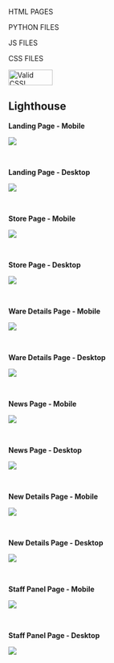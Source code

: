 HTML
PAGES

PYTHON 
FILES

JS
FILES

CSS
FILES

<p>
<a href="http://jigsaw.w3.org/css-validator/check/referer">
    <img style="border:0;width:88px;height:31px"
        src="http://jigsaw.w3.org/css-validator/images/vcss-blue"
        alt="Valid CSS!" />
    </a>
</p>


## **Lighthouse**

**Landing Page - Mobile**

![](/readme_docs/readme_imgs/landing-mobile-lh.png)

<br>

**Landing Page - Desktop**

![](/readme_docs/readme_imgs/landing-desktop-lh.png)

<br>

**Store Page - Mobile**

![](/readme_docs/readme_imgs/store-mobile-lh.png)

<br>

**Store Page - Desktop**

![](/readme_docs/readme_imgs/store-desktop-lh.png)

<br>

**Ware Details Page - Mobile**

![](/readme_docs/readme_imgs/ware-detail-mobile-lh.png)

<br>

**Ware Details Page - Desktop**

![](/readme_docs/readme_imgs/ware-detail-desktop-lh.png)

<br>

**News Page - Mobile**

![](/readme_docs/readme_imgs/news-list-mobile-lh.png)

<br>

**News Page - Desktop**

![](/readme_docs/readme_imgs/news-list-desktop-lh.png)

<br>

**New Details Page - Mobile**

![](/readme_docs/readme_imgs/news-details-mobile-lh.png)

<br>

**New Details Page - Desktop**

![](/readme_docs/readme_imgs/news-details-desktop-lh.png)

<br>

**Staff Panel Page - Mobile**

![](/readme_docs/readme_imgs/staff-mobile-lh.png)

<br>

**Staff Panel Page - Desktop**

![](/readme_docs/readme_imgs/staff-desktop-lh.png)

<br>